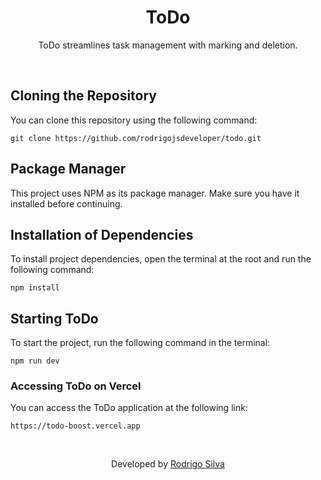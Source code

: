<div align="center">
<h1>
   ToDo
</h1>

<p>ToDo streamlines task management with marking and deletion.</p>
</div>
<br/>

## Cloning the Repository

You can clone this repository using the following command:

```
git clone https://github.com/rodrigojsdeveloper/todo.git
```

## Package Manager

This project uses NPM as its package manager. Make sure you have it installed before continuing.

## Installation of Dependencies

To install project dependencies, open the terminal at the root and run the following command:

```
npm install
```

## Starting ToDo

To start the project, run the following command in the terminal:

```
npm run dev
```

### Accessing ToDo on Vercel

You can access the ToDo application at the following link:

```
https://todo-boost.vercel.app
```

<br/>
<p align="center">Developed by <a href="https://www.linkedin.com/in/rodrigojsdeveloper">Rodrigo Silva</a>
</p>
